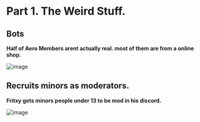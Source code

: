 # Part 1. The Weird Stuff.

## Bots

__Half of Aero Members arent actually real. most of them are from a online shop.__

![image](https://cdn.discordapp.com/attachments/1291848709876879503/1297977229640466554/fritxy_botting_members.png.png?ex=6717e2fe&is=6716917e&hm=073142b897a48815f45bd42e22efa8775432005f44eceb1fc61df55725b66af7&)

## Recruits minors as moderators.

__Fritxy gets minors people under 13 to be mod in his discord.__

![image](https://media.discordapp.net/attachments/1291848709876879503/1297978323791646833/image.png?ex=6717e403&is=67169283&hm=b9ab97f8e95cda321762eb9bd9d726e6478523e356b5eb8d7e2aa69d63b3a522&=&format=webp&quality=lossless&width=550&height=80)
